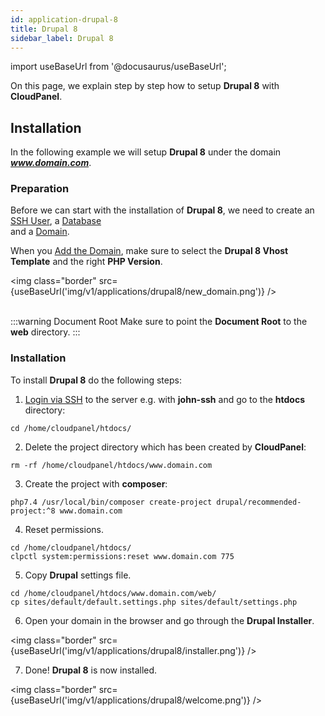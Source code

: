 ```yaml
---
id: application-drupal-8
title: Drupal 8
sidebar_label: Drupal 8
---
```


import useBaseUrl from '@docusaurus/useBaseUrl';

On this page, we explain step by step how to setup **Drupal 8** with **CloudPanel**.

## Installation

In the following example we will setup **Drupal 8** under the domain ***www.domain.com***.

### Preparation

Before we can start with the installation of **Drupal 8**, we need to create an [SSH User](users#adding-a-user), a [Database](databases#adding-a-database) <br />
and a [Domain](domains#adding-a-domain).

When you [Add the Domain](domains#adding-a-domain), make sure to select the **Drupal 8 Vhost Template** and the right **PHP Version**.

<img class="border" src={useBaseUrl('img/v1/applications/drupal8/new_domain.png')} /> <br /><br />

:::warning Document Root
Make sure to point the **Document Root** to the **web** directory.
:::

### Installation

To install **Drupal 8** do the following steps:

1. [Login via SSH](users#ssh-login) to the server e.g. with **john-ssh** and go to the **htdocs** directory:

```
cd /home/cloudpanel/htdocs/
```

2. Delete the project directory which has been created by **CloudPanel**:

```
rm -rf /home/cloudpanel/htdocs/www.domain.com
```

3. Create the project with **composer**:

```
php7.4 /usr/local/bin/composer create-project drupal/recommended-project:^8 www.domain.com
```

4. Reset permissions.

```
cd /home/cloudpanel/htdocs/
clpctl system:permissions:reset www.domain.com 775
```

5. Copy **Drupal** settings file.

```
cd /home/cloudpanel/htdocs/www.domain.com/web/
cp sites/default/default.settings.php sites/default/settings.php
```

6. Open your domain in the browser and go through the **Drupal Installer**.

<img class="border" src={useBaseUrl('img/v1/applications/drupal8/installer.png')} /> 

7. Done! **Drupal 8** is now installed.

<img class="border" src={useBaseUrl('img/v1/applications/drupal8/welcome.png')} /> 